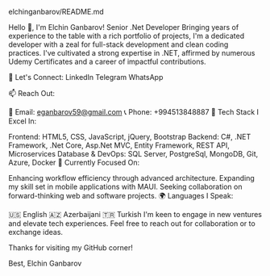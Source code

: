 elchinganbarov/README.md

Hello 👋, I'm Elchin Ganbarov!
Senior .Net Developer
Bringing years of experience to the table with a rich portfolio of projects, I'm a dedicated developer with a zeal for full-stack development and clean coding practices. I've cultivated a strong expertise in .NET, affirmed by numerous Udemy Certificates and a career of impactful contributions.

🔗 Let's Connect: LinkedIn Telegram WhatsApp

📫 Reach Out:

📧 Email: eganbarov59@gmail.com
📞 Phone: +994513848887
💼 Tech Stack I Excel In:

Frontend: HTML5, CSS, JavaScript, jQuery, Bootstrap
Backend: C#, .NET Framework, .Net Core, Asp.Net MVC, Entity Framework, REST API, Microservices
Database & DevOps: SQL Server, PostgreSql, MongoDB, Git, Azure, Docker
🌟 Currently Focused On:

Enhancing workflow efficiency through advanced architecture.
Expanding my skill set in mobile applications with MAUI.
Seeking collaboration on forward-thinking web and software projects.
🌍 Languages I Speak:

🇺🇸 English
🇦🇿 Azerbaijani
🇹🇷 Turkish
I'm keen to engage in new ventures and elevate tech experiences. Feel free to reach out for collaboration or to exchange ideas.

Thanks for visiting my GitHub corner!

Best, Elchin Ganbarov

